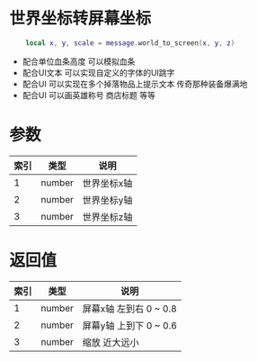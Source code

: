 
# 世界坐标转屏幕坐标
```lua
    local x, y, scale = message.world_to_screen(x, y, z)
```

* 配合单位血条高度 可以模拟血条
* 配合UI文本 可以实现自定义的字体的UI跳字
* 配合UI 可以实现在多个掉落物品上提示文本 传奇那种装备爆满地 
* 配合UI 可以画英雄称号 商店标题 等等

# 参数
索引|类型|说明
--|--|--
1|number| 世界坐标x轴 
2|number| 世界坐标y轴
3|number| 世界坐标z轴

# 返回值
索引|类型|说明
--|--|--
1|number| 屏幕x轴 左到右 0 ~ 0.8
2|number| 屏幕y轴 上到下 0 ~ 0.6
3|number| 缩放 近大远小


